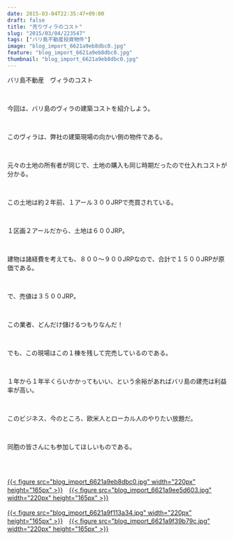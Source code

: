 ```yaml
---
date: 2015-03-04T22:35:47+09:00
draft: false
title: "売りヴィラのコスト"
slug: "2015/03/04/223547"
tags: ["バリ島不動産投資物件"]
image: "blog_import_6621a9eb8dbc0.jpg"
feature: "blog_import_6621a9eb8dbc0.jpg"
thumbnail: "blog_import_6621a9eb8dbc0.jpg"
---
```

<p>バリ島不動産　ヴィラのコスト</p><br/><p>今回は、バリ島のヴィラの建築コストを紹介しよう。</p><br/><p>このヴィラは、弊社の建築現場の向かい側の物件である。</p><br/><p>元々の土地の所有者が同じで、土地の購入も同じ時期だったので仕入れコストが分かる。</p><br/><p>この土地は約２年前、１アール３００JRPで売買されている。</p><br/><p>１区画２アールだから、土地は６００JRP。</p><br/><p>建物は諸経費を考えても、８００～９００JRPなので、合計で１５００JRPが原価である。</p><br/><p>で、売値は３５００JRP。</p><br/><p>この業者、どんだけ儲けるつもりなんだ！</p><br/><p>でも、この現場はこの１棟を残して完売しているのである。</p><br/><p>１年から１年半くらいかかってもいい、という余裕があればバリ島の建売は利益率が高い。</p><br/><p>このビジネス、今のところ、欧米人とローカル人のやりたい放題だ。</p><br/><p>同胞の皆さんにも参加してほしいものである。</p><br/><p><br/><a href="blog_import_6621a9ecc6147.jpg">{{< figure src="blog_import_6621a9eb8dbc0.jpg" width="220px" height="165px" >}}</a>　<a href="blog_import_6621a9ef90560.jpg">{{< figure src="blog_import_6621a9ee5d603.jpg" width="220px" height="165px" >}}</a><br/><br/><a href="blog_import_6621a9f26036c.jpg">{{< figure src="blog_import_6621a9f113a34.jpg" width="220px" height="165px" >}}</a>　<a href="blog_import_6621a9f4db98d.jpg">{{< figure src="blog_import_6621a9f39b79c.jpg" width="220px" height="165px" >}}</a></p><br/><br/><p><br/></p><br/><br/><br/><br/><br/><br/>

